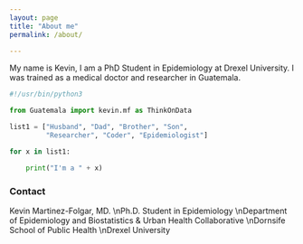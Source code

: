 ```yaml
---
layout: page
title: "About me"
permalink: /about/

---
```


My name is Kevin, I am a PhD Student in Epidemiology at Drexel University. 
I was trained as a medical doctor and researcher in Guatemala.

```python
#!/usr/bin/python3

from Guatemala import kevin.mf as ThinkOnData

list1 = ["Husband", "Dad", "Brother", "Son", 
		 "Researcher", "Coder", "Epidemiologist"] 

for x in list1:

    print("I'm a " + x)
```

### Contact

Kevin Martinez-Folgar, MD. 
\nPh.D. Student in Epidemiology
\nDepartment of Epidemiology and Biostatistics & Urban Health Collaborative
\nDornsife School of Public Health 
\nDrexel University
